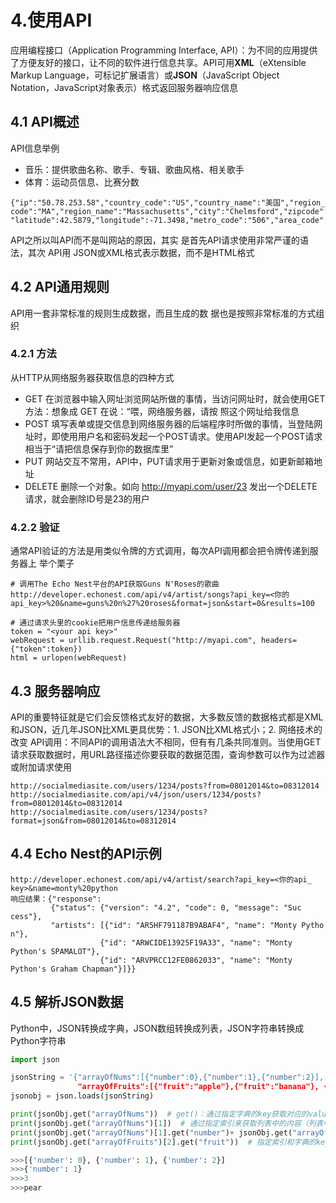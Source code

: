 # 4.使用API
应用编程接口（Application Programming Interface, API）：为不同的应用提供了方便友好的接口，让不同的软件进行信息共享。API可用**XML**（eXtensible Markup Language，可标记扩展语言）或**JSON**（JavaScript Object Notation，JavaScript对象表示）格式返回服务器响应信息
## 4.1 API概述
API信息举例
* 音乐：提供歌曲名称、歌手、专辑、歌曲风格、相关歌手
* 体育：运动员信息、比赛分数
```
{"ip":"50.78.253.58","country_code":"US","country_name":"美国","region_ code":"MA","region_name":"Massachusetts","city":"Chelmsford","zipcode":"01824", "latitude":42.5879,"longitude":-71.3498,"metro_code":"506","area_code":"978"}
```
API之所以叫API而不是叫网站的原因，其实 是首先API请求使用非常严谨的语法，其次 API用 JSON或XML格式表示数据，而不是HTML格式
## 4.2 API通用规则
API用一套非常标准的规则生成数据，而且生成的数 据也是按照非常标准的方式组织
### 4.2.1 方法
从HTTP从网络服务器获取信息的四种方式
* GET
	在浏览器中输入网址浏览网站所做的事情，当访问网址时，就会使用GET方法：想象成 GET 在说：“喂，网络服务器，请按 照这个网址给我信息
* POST
	填写表单或提交信息到网络服务器的后端程序时所做的事情，当登陆网址时，即使用用户名和密码发起一个POST请求。使用API发起一个POST请求相当于“请把信息保存到你的数据库里”
* PUT
	网站交互不常用，API中，PUT请求用于更新对象或信息，如更新邮箱地址
* DELETE
	删除一个对象。如向 http://myapi.com/user/23 发出一个DELETE请求，就会删除ID号是23的用户
### 4.2.2 验证
通常API验证的方法是用类似令牌的方式调用，每次API调用都会把令牌传递到服务器上
举个栗子
```
# 调用The Echo Nest平台的API获取Guns N'Roses的歌曲
http://developer.echonest.com/api/v4/artist/songs?api_key=<你的api_key>%20&name=guns%20n%27%20roses&format=json&start=0&results=100
```
```
# 通过请求头里的cookie把用户信息传递给服务器
token = "<your api key>"
webRequest = urllib.request.Request("http://myapi.com", headers={"token":token})
html = urlopen(webRequest)
```
## 4.3 服务器响应
API的重要特征就是它们会反馈格式友好的数据，大多数反馈的数据格式都是XML和JSON，近几年JSON比XML更具优势：1. JSON比XML格式小；2. 网络技术的改变
API调用：不同API的调用语法大不相同，但有有几条共同准则。当使用GET请求获取数据时，用URL路径描述你要获取的数据范围，查询参数可以作为过滤器或附加请求使用
```
http://socialmediasite.com/users/1234/posts?from=08012014&to=08312014
http://socialmediasite.com/api/v4/json/users/1234/posts?from=08012014&to=08312014
http://socialmediasite.com/users/1234/posts?format=json&from=08012014&to=08312014
```
## 4.4 Echo Nest的API示例
```
http://developer.echonest.com/api/v4/artist/search?api_key=<你的api_ key>&name=monty%20python
响应结果：{"response": 
		 {"status": {"version": "4.2", "code": 0, "message": "Suc cess"}, 
		 "artists": [{"id": "AR5HF791187B9ABAF4", "name": "Monty Pytho n"},
					{"id": "ARWCIDE13925F19A33", "name": "Monty Python's SPAMALOT"},
					{"id": "ARVPRCC12FE0862033", "name": "Monty Python's Graham Chapman"}]}}
```
## 4.5 解析JSON数据
Python中，JSON转换成字典，JSON数组转换成列表，JSON字符串转换成Python字符串
```python
import json

jsonString = '{"arrayOfNums":[{"number":0},{"number":1},{"number":2}],
			   "arrayOfFruits":[{"fruit":"apple"},{"fruit":"banana"}, {"fruit":"pear"}]}'
jsonobj = json.loads(jsonString)

print(jsonObj.get("arrayOfNums"))  # get()：通过指定字典的key获取对应的value（列表）
print(jsonObj.get("arrayOfNums")[1])  # 通过指定索引来获取列表中的内容（列表中的字典）
print(jsonObj.get("arrayOfNums")[1].get("number")+ jsonObj.get("arrayOfNums")[2].get("number"))  # get()：通过指定字典的key获取对应的value（值）
print(jsonObj.get("arrayOfFruits")[2].get("fruit"))  # 指定索引和字典的key获取内容

>>>[{'number': 0}, {'number': 1}, {'number': 2}]
>>>{'number': 1}
>>>3
>>>pear
```